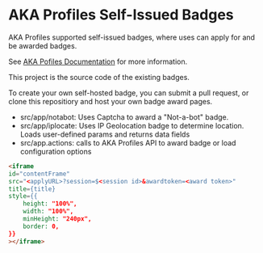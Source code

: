 # AKA Profiles Self-Issued Badges

AKA Profiles supported self-issued badges, where uses can apply for and be awarded badges.

See [AKA Pofiles Documentation](https://docs.akaprofiles.com/docs/API/introduction) for more information.

This project is the source code of the existing badges.

To create your own self-hosted badge, you can submit a pull request, or clone this repositiory and host your own badge award pages.

- src/app/notabot: Uses Captcha to award a "Not-a-bot" badge.
- src/app/iplocate: Uses IP Geolocation badge to determine location. Loads user-defined params and returns data fields
- src/app.actions: calls to AKA Profiles API to award badge or load configuration options

```html
<iframe
id="contentFrame"
src="<applyURL>?session=$<session id>&awardtoken=<award token>"
title={title}
style={{
    height: "100%",
    width: "100%",
    minHeight: "240px",
    border: 0,
}}
></iframe>
```
